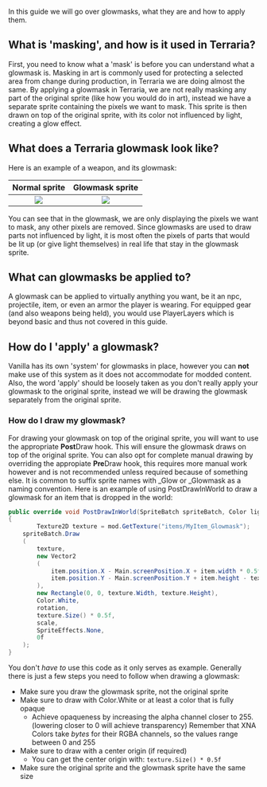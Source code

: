 In this guide we will go over glowmasks, what they are and how to apply them.

## What is 'masking', and how is it used in Terraria?
First, you need to know what a 'mask' is before you can understand what a glowmask is. Masking in art is commonly used for protecting a selected area from change during production, in Terraria we are doing almost the same. By applying a glowmask in Terraria, we are not really masking any part of the original sprite (like how you would do in art), instead we have a separate sprite containing the pixels we want to mask. This sprite is then drawn on top of the original sprite, with its color not influenced by light, creating a glow effect.

## What does a Terraria glowmask look like?
Here is an example of a weapon, and its glowmask:

| Normal sprite | Glowmask sprite |
|:-------------:|:-------------:|
| ![](https://i.imgur.com/8T2z1Qi.png) 	| ![](https://i.imgur.com/MxWHKGa.png) |

You can see that in the glowmask, we are only displaying the pixels we want to mask, any other pixels are removed. Since glowmasks are used to draw parts not influenced by light, it is most often the pixels of parts that would be lit up (or give light themselves) in real life that stay in the glowmask sprite.

## What can glowmasks be applied to?
A glowmask can be applied to virtually anything you want, be it an npc, projectile, item, or even an armor the player is wearing. For equipped gear (and also weapons being held), you would use PlayerLayers which is beyond basic and thus not covered in this guide.

## How do I 'apply' a glowmask?
Vanilla has its own 'system' for glowmasks in place, however you can **not** make use of this system as it does not accommodate for modded content. Also, the word 'apply' should be loosely taken as you don't really apply your glowmask to the original sprite, instead we will be drawing the glowmask separately from the original sprite.

### How do I draw my glowmask?
For drawing your glowmask on top of the original sprite, you will want to use the appropriate **Post**Draw hook. This will ensure the glowmask draws on top of the original sprite. You can also opt for complete manual drawing by overriding the appropiate **Pre**Draw hook, this requires more manual work however and is not recommended unless required because of something else. It is common to suffix sprite names with _Glow or _Glowmask as a naming convention. Here is an example of using PostDrawInWorld to draw a glowmask for an item that is dropped in the world: 
```csharp
public override void PostDrawInWorld(SpriteBatch spriteBatch, Color lightColor, Color alphaColor, float rotation, float  scale, int whoAmI) 	
{
        Texture2D texture = mod.GetTexture("items/MyItem_Glowmask");
	spriteBatch.Draw
	(
		texture,
		new Vector2
		(
			item.position.X - Main.screenPosition.X + item.width * 0.5f,
			item.position.Y - Main.screenPosition.Y + item.height - texture.Height * 0.5f + 2f
		),
		new Rectangle(0, 0, texture.Width, texture.Height),
		Color.White,
		rotation,
		texture.Size() * 0.5f,
		scale, 
		SpriteEffects.None, 
		0f
	);
}
```
You don't _have to_ use this code as it only serves as example. Generally there is just a few steps you need to follow when drawing a glowmask:
* Make sure you draw the glowmask sprite, not the original sprite
* Make sure to draw with Color.White or at least a color that is fully opaque
  * Achieve opaqueness by increasing the alpha channel closer to 255. (lowering closer to 0 will achieve transparency) Remember that XNA Colors take _bytes_ for their RGBA channels, so the values range between 0 and 255
* Make sure to draw with a center origin (if required)
  * You can get the center origin with: `texture.Size() * 0.5f`
* Make sure the original sprite and the glowmask sprite have the same size


